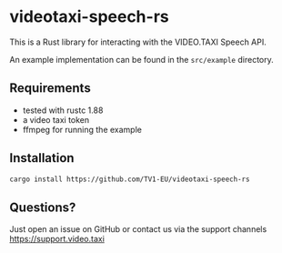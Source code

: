 # videotaxi-speech-rs

This is a Rust library for interacting with the VIDEO.TAXI Speech API.

An example implementation can be found in the `src/example` directory.

## Requirements

- tested with rustc 1.88
- a video taxi token
- ffmpeg for running the example


## Installation

```bash
cargo install https://github.com/TV1-EU/videotaxi-speech-rs
```


## Questions?

Just open an issue on GitHub or contact us via the support channels https://support.video.taxi
